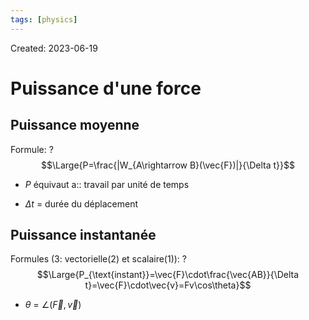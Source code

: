 ```yaml
---
tags: [physics] 
---
```

Created: 2023-06-19

# Puissance d'une force
## Puissance moyenne
Formule:
?
$$\Large{P=\frac{|W_{A\rightarrow B}(\vec{F})|}{\Delta t}}$$
- $P$ équivaut a:: travail par unité de temps
<!--SR:!2023-10-08,6,130-->
- $\Delta t$ = durée du déplacement

## Puissance instantanée
Formules (3: vectorielle(2) et scalaire(1)):
?
$$\Large{P_{\text{instant}}=\vec{F}\cdot\frac{\vec{AB}}{\Delta t}=\vec{F}\cdot\vec{v}=Fv\cos\theta}$$
- $\theta$ = $\angle(\vec{F},\vec{v})$
<!--SR:!2023-10-14,12,130-->
